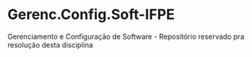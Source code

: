 # Gerenc.Config.Soft-IFPE
Gerenciamento e Configuração de Software - Repositório reservado pra resolução desta disciplina

